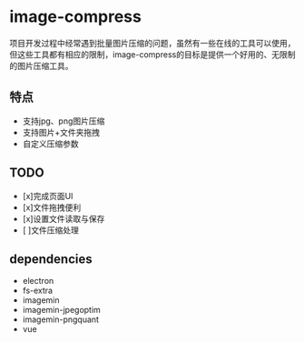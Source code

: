
# image-compress

项目开发过程中经常遇到批量图片压缩的问题，虽然有一些在线的工具可以使用，但这些工具都有相应的限制，image-compress的目标是提供一个好用的、无限制的图片压缩工具。


## 特点

+ 支持jpg、png图片压缩
+ 支持图片+文件夹拖拽
+ 自定义压缩参数

## TODO
- [x]完成页面UI
- [x]文件拖拽便利
- [x]设置文件读取与保存
- [ ]文件压缩处理

## dependencies

+ electron
+ fs-extra
+ imagemin
+ imagemin-jpegoptim
+ imagemin-pngquant
+ vue